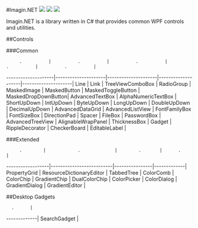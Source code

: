 ﻿#Imagin.NET ![](https://img.shields.io/badge/style-2.1-blue.svg?style=flat&label=version) ![](https://img.shields.io/badge/style-stable-green.svg?style=flat&label=build) ![](https://img.shields.io/badge/style-4.6-red.svg?style=flat&label=.NET)

Imagin.NET is a library written in C# that provides common WPF controls and utilities.

##Controls

###Common

         .          |          .          |          .          |         .          |          .          |
--------------------|---------------------|---------------------|--------------------|---------------------|
Line                | Link                | TreeViewComboBox    | RadioGroup         | MaskedImage         |
MaskedButton        | MaskedToggleButton  | MaskedDropDownButton| AdvancedTextBox    | AlphaNumericTextBox |
ShortUpDown         | IntUpDown           | ByteUpDown          | LongUpDown         | DoubleUpDown        |
DecimalUpDown       | AdvancedDataGrid    | AdvancedListView    | FontFamilyBox      | FontSizeBox         |
DirectionPad        | Spacer              | FileBox             | PasswordBox        | AdvancedTreeView    |
AlignableWrapPanel  | ThicknessBox        | Gadget              | RippleDecorator    | CheckerBoard        |
EditableLabel       |

###Extended

         .        |            .             |        .       |      .      |
------------------|--------------------------|----------------|-------------|
PropertyGrid      | ResourceDictionaryEditor | TabbedTree     | ColorComb   |
ColorChip         | GradientChip             | DualColorChip  | ColorPicker |
ColorDialog       | GradientDialog           | GradientEditor |

##Desktop Gadgets

      .      |
-------------|
SearchGadget |